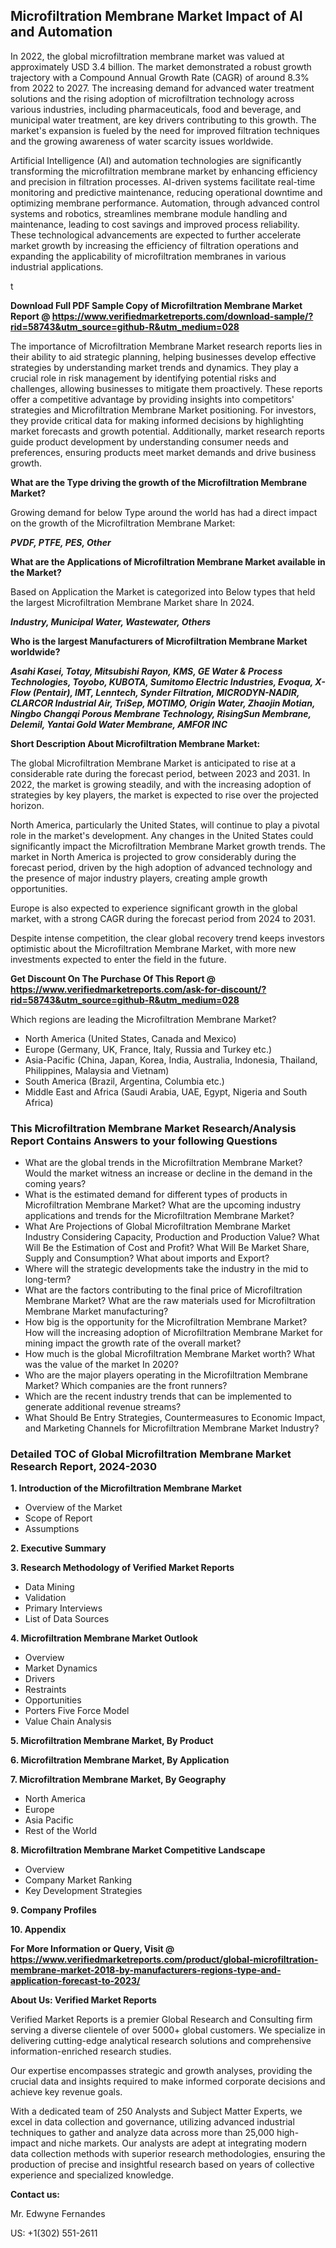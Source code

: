 <h2>Microfiltration Membrane Market Impact of AI and Automation</h2><p>In 2022, the global microfiltration membrane market was valued at approximately USD 3.4 billion. The market demonstrated a robust growth trajectory with a Compound Annual Growth Rate (CAGR) of around 8.3% from 2022 to 2027. The increasing demand for advanced water treatment solutions and the rising adoption of microfiltration technology across various industries, including pharmaceuticals, food and beverage, and municipal water treatment, are key drivers contributing to this growth. The market's expansion is fueled by the need for improved filtration techniques and the growing awareness of water scarcity issues worldwide.</p><p>Artificial Intelligence (AI) and automation technologies are significantly transforming the microfiltration membrane market by enhancing efficiency and precision in filtration processes. AI-driven systems facilitate real-time monitoring and predictive maintenance, reducing operational downtime and optimizing membrane performance. Automation, through advanced control systems and robotics, streamlines membrane module handling and maintenance, leading to cost savings and improved process reliability. These technological advancements are expected to further accelerate market growth by increasing the efficiency of filtration operations and expanding the applicability of microfiltration membranes in various industrial applications.</p>t</p><p id="" class=""><strong>Download Full PDF Sample Copy of Microfiltration Membrane Market Report @ <a href="https://www.verifiedmarketreports.com/download-sample/?rid=58743&utm_source=github-R&utm_medium=028" target="_blank">https://www.verifiedmarketreports.com/download-sample/?rid=58743&utm_source=github-R&utm_medium=028</a></strong></p><p>The importance of&nbsp;Microfiltration Membrane Market research reports lies in their ability to aid strategic planning, helping businesses develop effective strategies by understanding market trends and dynamics. They play a crucial role in risk management by identifying potential risks and challenges, allowing businesses to mitigate them proactively. These reports offer a competitive advantage by providing insights into competitors' strategies and Microfiltration Membrane Market positioning. For investors, they provide critical data for making informed decisions by highlighting market forecasts and growth potential. Additionally, market research reports guide product development by understanding consumer needs and preferences, ensuring products meet market demands and drive business growth.</p><p><strong>What are the&nbsp;Type driving the growth of the Microfiltration Membrane Market?</strong></p><p id="" class="">Growing demand for below Type around the world has had a direct impact on the growth of the Microfiltration Membrane Market:</p><em><strong>PVDF, PTFE, PES, Other</strong></em></p><strong>What are the&nbsp;Applications&nbsp;of Microfiltration Membrane Market available in the Market?</strong></p><p id="" class="">Based on Application the Market is categorized into Below types that held the largest Microfiltration Membrane Market share In 2024.</p><em><strong>Industry, Municipal Water, Wastewater, Others</strong></em></p><strong>Who is the largest Manufacturers of Microfiltration Membrane Market worldwide?</strong></p><p><em><strong>Asahi Kasei, Totay, Mitsubishi Rayon, KMS, GE Water & Process Technologies, Toyobo, KUBOTA, Sumitomo Electric Industries, Evoqua, X-Flow (Pentair), IMT, Lenntech, Synder Filtration, MICRODYN-NADIR, CLARCOR Industrial Air, TriSep, MOTIMO, Origin Water, Zhaojin Motian, Ningbo Changqi Porous Membrane Technology, RisingSun Membrane, Delemil, Yantai Gold Water Membrane, AMFOR INC</strong></em></p><p id="" class=""><strong>Short Description About Microfiltration Membrane Market:</strong></p><p>The global Microfiltration Membrane Market is anticipated to rise at a considerable rate during the forecast period, between 2023 and 2031. In 2022, the market is growing steadily, and with the increasing adoption of strategies by key players, the market is expected to rise over the projected horizon.</p><p>North America, particularly the United States, will continue to play a pivotal role in the market's development. Any changes in the United States could significantly impact the Microfiltration Membrane Market growth trends. The market in North America is projected to grow considerably during the forecast period, driven by the high adoption of advanced technology and the presence of major industry players, creating ample growth opportunities.</p><p>Europe is also expected to experience significant growth in the global market, with a strong CAGR during the forecast period from 2024 to 2031.</p><p>Despite intense competition, the clear global recovery trend keeps investors optimistic about the Microfiltration Membrane Market, with more new investments expected to enter the field in the future.</p><p id="" class=""><strong>Get Discount On The Purchase Of This Report @ <a href="https://www.verifiedmarketreports.com/ask-for-discount/?rid=58743&utm_source=github-R&utm_medium=028" target="_blank">https://www.verifiedmarketreports.com/ask-for-discount/?rid=58743&utm_source=github-R&utm_medium=028</a></strong></p>Which regions are leading the Microfiltration Membrane Market?</p><ul><li>North America (United States, Canada and Mexico)</li><li>Europe (Germany, UK, France, Italy, Russia and Turkey etc.)</li><li>Asia-Pacific (China, Japan, Korea, India, Australia, Indonesia, Thailand, Philippines, Malaysia and Vietnam)</li><li>South America (Brazil, Argentina, Columbia etc.)</li><li>Middle East and Africa (Saudi Arabia, UAE, Egypt, Nigeria and South Africa)</li></ul><h3 id="" class="">This Microfiltration Membrane Market Research/Analysis Report Contains Answers to your following Questions</h3><ul><li>What are the global trends in the Microfiltration Membrane Market? Would the market witness an increase or decline in the demand in the coming years?</li><li>What is the estimated demand for different types of products in Microfiltration Membrane Market? What are the upcoming industry applications and trends for the Microfiltration Membrane Market?</li><li>What Are Projections of Global Microfiltration Membrane Market Industry Considering Capacity, Production and Production Value? What Will Be the Estimation of Cost and Profit? What Will Be Market Share, Supply and Consumption? What about imports and Export?</li><li>Where will the strategic developments take the industry in the mid to long-term?</li><li>What are the factors contributing to the final price of Microfiltration Membrane Market? What are the raw materials used for Microfiltration Membrane Market manufacturing?</li><li>How big is the opportunity for the Microfiltration Membrane Market? How will the increasing adoption of Microfiltration Membrane Market for mining impact the growth rate of the overall market?</li><li>How much is the global Microfiltration Membrane Market worth? What was the value of the market In 2020?</li><li>Who are the major players operating in the Microfiltration Membrane Market? Which companies are the front runners?</li><li>Which are the recent industry trends that can be implemented to generate additional revenue streams?</li><li>What Should Be Entry Strategies, Countermeasures to Economic Impact, and Marketing Channels for Microfiltration Membrane Market Industry?</li></ul><h3 id="" class="">Detailed TOC of Global Microfiltration Membrane Market Research Report, 2024-2030</h3><p id="" class=""><strong>1. Introduction of the Microfiltration Membrane Market</strong></p><ul><li>Overview of the Market</li><li>Scope of Report</li><li>Assumptions</li></ul><p id="" class=""><strong>2. Executive Summary</strong></p><p id="" class=""><strong>3. Research Methodology of Verified Market Reports</strong></p><ul><li>Data Mining</li><li>Validation</li><li>Primary Interviews</li><li>List of Data Sources</li></ul><p id="" class=""><strong>4. Microfiltration Membrane Market Outlook</strong></p><ul><li>Overview</li><li>Market Dynamics</li><li>Drivers</li><li>Restraints</li><li>Opportunities</li><li>Porters Five Force Model</li><li>Value Chain Analysis</li></ul><p id="" class=""><strong>5. Microfiltration Membrane Market, By Product</strong></p><p id="" class=""><strong>6. Microfiltration Membrane Market, By Application</strong></p><p id="" class=""><strong>7. Microfiltration Membrane Market, By Geography</strong></p><ul><li>North America</li><li>Europe</li><li>Asia Pacific</li><li>Rest of the World</li></ul><p id="" class=""><strong>8. Microfiltration Membrane Market Competitive Landscape</strong></p><ul><li>Overview</li><li>Company Market Ranking</li><li>Key Development Strategies</li></ul><p id="" class=""><strong>9. Company Profiles</strong></p><p id="" class=""><strong>10. Appendix</strong></p><p id="" class=""><strong>For More Information or Query, Visit @ <a href="https://www.verifiedmarketreports.com/product/global-microfiltration-membrane-market-2018-by-manufacturers-regions-type-and-application-forecast-to-2023/" target="_blank">https://www.verifiedmarketreports.com/product/global-microfiltration-membrane-market-2018-by-manufacturers-regions-type-and-application-forecast-to-2023/</a></strong></p><p id="" class=""><strong>About Us: Verified Market Reports</strong></p><p id="" class="">Verified Market Reports is a premier Global Research and Consulting firm serving a diverse clientele of over 5000+ global customers. We specialize in delivering cutting-edge analytical research solutions and comprehensive information-enriched research studies.</p><p id="" class="">Our expertise encompasses strategic and growth analyses, providing the crucial data and insights required to make informed corporate decisions and achieve key revenue goals.</p><p id="" class="">With a dedicated team of 250 Analysts and Subject Matter Experts, we excel in data collection and governance, utilizing advanced industrial techniques to gather and analyze data across more than 25,000 high-impact and niche markets. Our analysts are adept at integrating modern data collection methods with superior research methodologies, ensuring the production of precise and insightful research based on years of collective experience and specialized knowledge.</p><p id="" class=""><strong>Contact us:</strong></p><p id="" class="">Mr. Edwyne Fernandes</p><p id="" class="">US: +1(302) 551-2611</p>